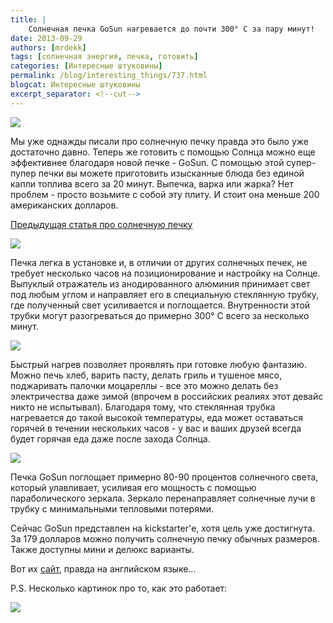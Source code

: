 ```yaml
---
title: |
    Солнечная печка GoSun нагревается до почти 300° С за пару минут!
date: 2013-09-29
authors: [mrdekk]
tags: [солнечная энергия, печка, готовить]
categories: [Интересные штуковины]
permalink: /blog/interesting_things/737.html
blogcat: Интересные штуковины
excerpt_separator: <!--cut-->
---
```



![](http://itw66.ru/uploads/images/00/00/01/2013/09/29/108e2f.jpg)


Мы уже однажды писали про солнечную печку правда это было уже достаточно давно. Теперь же готовить с помощью Солнца можно еще эффективнее благодаря новой печке - GoSun. С помощью этой супер-пупер печки вы можете приготовить изысканные блюда без единой капли топлива всего за 20 минут. Выпечка, варка или жарка? Нет проблем - просто возьмите с собой эту плиту. И стоит она меньше 200 американских долларов.


<!--cut-->

[Предыдущая статья про солнечную печку](/blog/interesting_things/36.html)


![](http://itw66.ru/uploads/images/00/00/01/2013/09/29/8934d5.jpg)


Печка легка в установке и, в отличии от других солнечных печек, не требует несколько часов на позиционирование и настройку на Солнце. Выпуклый отражатель из анодированного алюминия принимает свет под любым углом и направляет его в специальную стеклянную трубку, где полученный свет усиливается и поглощается. Внутренности этой трубки могут разогреваться до примерно 300° С всего за несколько минут.


![](http://itw66.ru/uploads/images/00/00/01/2013/09/29/e8db14.jpg)


Быстрый нагрев позволяет проявлять при готовке любую фантазию. Можно печь хлеб, варить пасту, делать гриль и тушеное мясо, поджаривать палочки моцареллы - все это можно делать без электричества даже зимой (впрочем в российских реалиях этот девайс никто не испытывал). Благодаря тому, что стеклянная трубка нагревается до такой высокой температуры, еда может оставаться горячей в течении нескольких часов - у вас и ваших друзей всегда будет горячая еда даже после захода Солнца.


![](http://itw66.ru/uploads/images/00/00/01/2013/09/29/55dbb8.jpg)


Печка GoSun поглощает примерно 80-90 процентов солнечного света, который улавливает, усиливая его мощность с помощью параболического зеркала. Зеркало перенаправляет солнечные лучи в трубку с минимальными тепловыми потерями.

Сейчас GoSun представлен на kickstarter'е, хотя цель уже достигнута. За 179 долларов можно получить солнечную печку обычных размеров. Также доступны мини и делюкс варианты.

Вот их [сайт](http://www.gosunstove.com/), правда на английском языке...

P.S. Несколько картинок про то, как это работает:


![](http://itw66.ru/uploads/images/00/00/01/2013/10/01/7f7306.jpg)


